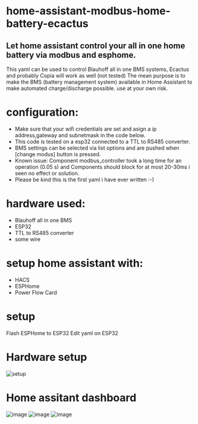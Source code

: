 # home-assistant-modbus-home-battery-ecactus
## Let home assistant control your all in one home battery via modbus and esphome.

This yaml can be used to control Blauhoff all in one BMS systems, Ecactus and probably Copia will work as well (not tested)
The mean purpose is to make the BMS (battery management system) available in Home Assistant to make automated charge/discharge possible. 
use at your own risk.
 
# configuration: 
* Make sure that your wifi credentials are set and asign a ip address,gateway and subnetmask in the code below.
* This code is tested on a esp32 connected to a TTL to RS485 converter. 
* BMS settings can be selected via list options and are pushed when [change modus] button is pressed.
* Known issue:  Component modbus_controller took a long time for an operation (0.05 s) and Components should block for at most 20-30ms i seen no effect or solution.
* Please be kind this is the first yaml i have ever written :-)

# hardware used:
   * Blauhoff all in one BMS
   * ESP32
   * TTL to RS485 converter
   * some wire

# setup home assistant with: 
  * HACS
  * ESPHome
  * Power Flow Card

# setup 
Flash ESPHome to ESP32
Edit yaml on ESP32
 
 # Hardware setup
 
 ![setup](https://github.com/driesk81/home-assistant-modbus-home-battery-ecactus/assets/55897352/e2315b8a-ed8a-4822-b793-5e4281028a97)

 # Home assitant dashboard
 
 ![image](https://github.com/driesk81/home-assistant-modbus-home-battery-ecactus/assets/55897352/f6e18c19-a5ad-4ab8-90bd-63130ec8150a)
 ![image](https://github.com/driesk81/home-assistant-modbus-home-battery-ecactus/assets/55897352/095d6154-8d5e-41a0-9567-0aa620a13c8f)
 ![image](https://github.com/driesk81/home-assistant-modbus-home-battery-ecactus/assets/55897352/66d4971d-150e-4464-8f51-d36f7d1ae5d8)



 

